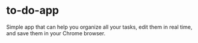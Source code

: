 # to-do-app

Simple app that can help you organize all your tasks, 
edit them in real time, and save them in your Chrome browser.
